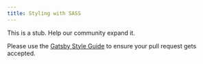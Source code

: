 ```yaml
---
title: Styling with SASS
---
```


This is a stub. Help our community expand it.

Please use the [Gatsby Style Guide](/contributing/gatsby-style-guide/) to ensure your
pull request gets accepted.

